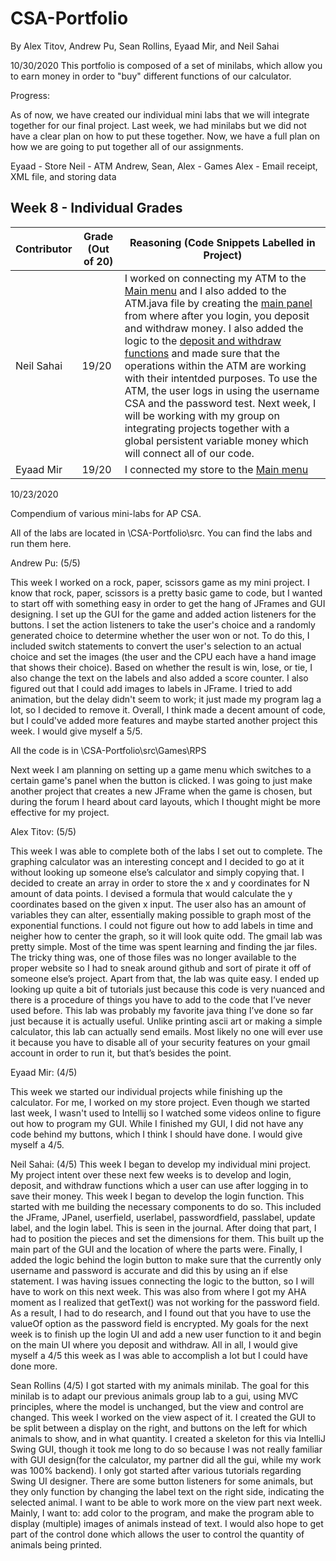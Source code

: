 # CSA-Portfolio

By Alex Titov, Andrew Pu, Sean Rollins, Eyaad Mir, and Neil Sahai

10/30/2020
This portfolio is composed of a set of minilabs, which allow you to earn money in order to "buy" different functions of our calculator. 

Progress:

As of now, we have created our individual mini labs that we will integrate together for our final project. Last week, we had minilabs but we did not have a clear plan on how to put these together. Now, we have a full plan on how we are going to put together all of our assignments.

  Eyaad - Store
  Neil - ATM
  Andrew, Sean, Alex - Games
  Alex - Email receipt, XML file, and storing data
  
## Week 8 - Individual Grades
Contributor | Grade (Out of 20) | Reasoning (Code Snippets Labelled in Project)
----------- | --------------------- | ---------------------------------------------
Neil Sahai | 19/20 | I worked on connecting my ATM to the [Main menu](https://github.com/alextitov19/CSA-Portfolio/blob/3e8eb7b29831f7b04d8b3398f58ac66254a12e15/src/Menu/MenuUI.java#L61) and I also added to the ATM.java file by creating the [main panel](https://github.com/alextitov19/CSA-Portfolio/blob/e144b5ac0077c6de00be99166d22e07244117647/src/ATM/ATM.java#L84) from where after you login, you deposit and withdraw money. I also added the logic to the [deposit and withdraw functions](https://github.com/alextitov19/CSA-Portfolio/blob/67655c410af48ecd705aa6327d9c2ffc20e38fba/src/ATM/ATM.java#L138) and made sure that the operations within the ATM are working with their intentded purposes. To use the ATM, the user logs in using the username CSA and the password test. Next week, I will be working with my group on integrating projects together with a global persistent variable money which will connect all of our code.
Eyaad Mir | 19/20 | I connected my store to the [Main menu](https://github.com/alextitov19/CSA-Portfolio/blob/3e8eb7b29831f7b04d8b3398f58ac66254a12e15/src/Menu/MenuUI.java#L55)















10/23/2020

Compendium of various mini-labs for AP CSA.

All of the labs are located in \CSA-Portfolio\src\. You can find the labs and run them here.

Andrew Pu: (5/5)

This week I worked on a rock, paper, scissors game as
my mini project. I know that rock, paper, scissors is a pretty
basic game to code, but I wanted to start off with something easy
in order to get the hang of JFrames and GUI designing. I set up
the GUI for the game and added action listeners for the buttons.
I set the action listeners to take the user's choice and a
randomly generated choice to determine whether the user won
or not. To do this, I included switch statements to convert
the user's selection to an actual choice and set the images
(the user and the CPU each have a hand image that shows their
choice). Based on whether the result is win, lose, or tie, I
also change the text on the labels and also added a score
counter. I also figured out that I could add images to labels in
JFrame. I tried to add animation, but the delay didn't seem to
work; it just made my program lag a lot, so I decided to remove
it. Overall, I think made a decent amount of code, but I could've
added more features and maybe started another project this week.
I would give myself a 5/5.

All the code is in \CSA-Portfolio\src\Games\RPS

Next week I am planning on setting up a game menu which switches
to a certain game's panel when the button is clicked. I was going
to just make another project that creates a new JFrame when the
game is chosen, but during the forum I heard about card layouts,
which I thought might be more effective for my project.

Alex Titov: (5/5)

This week I was able to complete both of the labs I set out to complete. The graphing calculator was an interesting concept and I decided to go at it without looking up someone else’s calculator and simply copying that. I decided to create an array in order to store the x and y coordinates for N amount of data points. I devised a formula that would calculate the y coordinates based on the given x input. The user also has an amount of variables they can alter, essentially making possible to graph most of the exponential functions. I could not figure out how to add labels in time and neigher how to center the graph, so it will look quite odd. 
The gmail lab was pretty simple. Most of the time was spent learning and finding the jar files. The tricky thing was, one of those files was no longer available to the proper website so I had to sneak around github and sort of pirate it off of someone else’s project. Apart from that, the lab was quite easy. I ended up looking up quite a bit of tutorials just because this code is very nuanced and there is a procedure of things you have to add to the code that I’ve never used before. This lab was probably my favorite java thing I’ve done so far just because it is actually useful. Unlike printing ascii art or making a simple calculator, this lab can actually send emails. Most likely no one will ever use it because you have to disable all of your security features on your gmail account in order to run it, but that’s besides the point.

Eyaad Mir: (4/5)

This week we started our individual projects while finishing up the calculator. For me, I worked on my store project. Even though we started last week, I wasn't used to Intellij so I watched some videos online to figure out how to program my GUI. While I finished my GUI, I did not have any code behind my buttons, which I think I should have done. I would give myself a 4/5.

Neil Sahai: (4/5)
This week I began to develop my individual mini project. My project intent over these next few weeks is to develop and login, deposit, and withdraw functions which a user can use after logging in to save their money. This week I began to develop the login function. This started with me building the necessary components to do so. This included the JFrame, JPanel, userfield, userlabel, passwordfield, passlabel, update label, and the login label. This is seen in the journal. After doing that part, I had to position the pieces and set the dimensions for them. This built up the main part of the GUI and the location of where the parts were. Finally, I added the logic behind the login button to make sure that the currently only username and password is accurate and did this by using an if else statement. I was having issues connecting the logic to the button, so I will have to work on this next week. This was also from where I got my AHA moment as I realized that getText() was not working for the password field. As a result, I had to do research, and I found out that you have to use the valueOf option as the password field is encrypted. My goals for the next week is to finish up the login UI and add a new user function to it and begin on the main UI where you deposit and withdraw. All in all, I would give myself a 4/5 this week as I was able to accomplish a lot but I could have done more.

Sean Rollins (4/5)
I got started with my animals minilab. The goal for this minilab is to adapt our previous animals group lab to a gui, using MVC principles, where the model is unchanged, but the view and control are changed. This week I worked on the view aspect of it. I created the GUI to be split between a display on the right, and buttons on the left for which animals to show, and in what quantity. I created a skeleton for this via IntelliJ Swing GUI, though it took me long to do so because I was not really familiar with GUI design(for the calculator, my partner did  all the gui, while my work was 100% backend). I only got started after various tutorials regarding Swing UI designer. There are some button listeners for some animals, but they only function by changing the label text on the right side, indicating the selected animal. I want to be able to work more on the view part next week. Mainly, I want to: add color to the program, and make the program able to display (multiple) images of animals instead of text. I would also hope to get part of the control done which allows the user to control the quantity of animals being printed.

